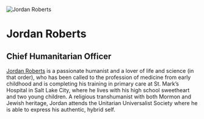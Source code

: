 ![Jordan Roberts](assets/jordan-roberts.png)
# Jordan Roberts
## Chief Humanitarian Officer
[Jordan Roberts](https://www.linkedin.com/in/jordan-roberts-901a3042/) is a passionate humanist and a lover of life and science (in that order), who has been called to the profession of medicine from early childhood and is completing his training in primary care at St. Mark’s Hospital in Salt Lake City, where he lives with his high school sweetheart and two young children. A religious transhumanist with both Mormon and Jewish heritage, Jordan attends the Unitarian Universalist Society where he is able to express his authentic, hybrid self.
